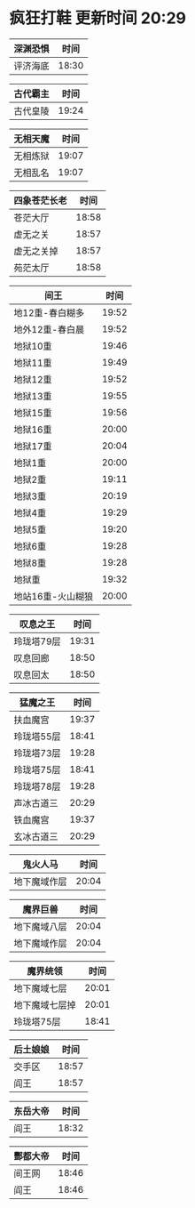 # 疯狂打鞋 更新时间 20:29

| 深渊恐惧   | 时间    |
|--------|-------|
| 评济海底 | 18:30 |

| 古代霸主   | 时间    |
|--------|-------|
| 古代皇陵 | 19:24 |

| 无相天魔   | 时间    |
|--------|-------|
| 无相炼狱 | 19:07 |
| 无相乱名 | 19:07 |

| 四象苍茫长老   | 时间    |
|--------|-------|
| 苍茫大厅 | 18:58 |
| 虚无之关 | 18:57 |
| 虚无之关掉 | 18:57 |
| 苑茫太厅 | 18:58 |

| 间王   | 时间    |
|--------|-------|
| 地12重-春白糊多 | 19:52 |
| 地外12重-春白晨 | 19:52 |
| 地狱10重 | 19:46 |
| 地狱11重 | 19:49 |
| 地狱12重 | 19:52 |
| 地狱13重 | 19:55 |
| 地狱15重 | 19:56 |
| 地狱16重 | 20:00 |
| 地狱17重 | 20:04 |
| 地狱1重 | 20:00 |
| 地狱2重 | 19:11 |
| 地狱3重 | 20:19 |
| 地狱4重 | 19:29 |
| 地狱5重 | 19:20 |
| 地狱6重 | 19:28 |
| 地狱8重 | 19:28 |
| 地狱重 | 19:32 |
| 地站16重-火山糊狼 | 20:00 |

| 叹息之王   | 时间    |
|--------|-------|
| 玲珑塔79层 | 19:31 |
| 叹息回廊 | 18:50 |
| 叹息回太 | 18:50 |

| 猛魔之王   | 时间    |
|--------|-------|
| 扶血魔宫 | 19:37 |
| 玲珑塔55层 | 18:41 |
| 玲珑塔73层 | 19:28 |
| 玲珑塔75层 | 18:41 |
| 玲珑塔78层 | 19:28 |
| 声冰古道三 | 20:29 |
| 铁血魔宫 | 19:37 |
| 玄冰古道三 | 20:29 |

| 鬼火人马   | 时间    |
|--------|-------|
| 地下魔域作层 | 20:04 |

| 魔界巨兽   | 时间    |
|--------|-------|
| 地下魔域八层 | 20:04 |
| 地下魔域作层 | 20:04 |

| 魔界统领   | 时间    |
|--------|-------|
| 地下魔域七层 | 20:01 |
| 地下魔域七层掉 | 20:01 |
| 玲珑塔75层 | 18:41 |

| 后土娘娘   | 时间    |
|--------|-------|
| 交手区 | 18:57 |
| 阎王 | 18:57 |

| 东岳大帝   | 时间    |
|--------|-------|
| 阎王 | 18:32 |

| 酆都大帝   | 时间    |
|--------|-------|
| 间王网 | 18:46 |
| 阎王 | 18:46 |